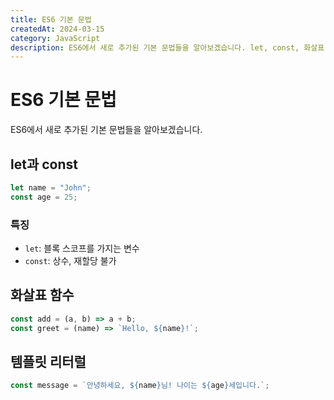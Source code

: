 ```yaml
---
title: ES6 기본 문법
createdAt: 2024-03-15
category: JavaScript
description: ES6에서 새로 추가된 기본 문법들을 알아보겠습니다. let, const, 화살표 함수, 템플릿 리터럴 등 모던 JavaScript의 핵심 기능들을 다룹니다.
---
```


# ES6 기본 문법

ES6에서 새로 추가된 기본 문법들을 알아보겠습니다.

## let과 const

```javascript
let name = "John";
const age = 25;
```

### 특징

- `let`: 블록 스코프를 가지는 변수
- `const`: 상수, 재할당 불가

## 화살표 함수

```javascript
const add = (a, b) => a + b;
const greet = (name) => `Hello, ${name}!`;
```

## 템플릿 리터럴

```javascript
const message = `안녕하세요, ${name}님! 나이는 ${age}세입니다.`;
```
